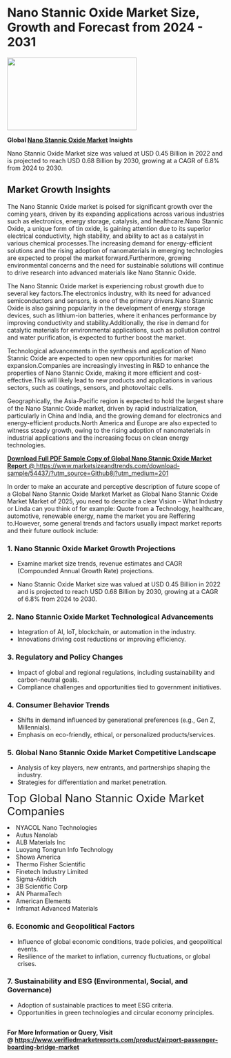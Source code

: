 <H1>Nano Stannic Oxide Market Size, Growth and Forecast from 2024 - 2031</H1><img class="aligncenter size-medium wp-image-584254" src="https://thirdeyenews.in/wp-content/uploads/2024/09/Global-Market-Research-300x168.jpeg" alt="" width="300" height="168" /><p><strong>Global&nbsp;<a href="https://www.marketsizeandtrends.com/download-sample/54437/?utm_source=Github8j?utm_medium=201">Nano Stannic Oxide Market</a> Insights</strong></p><p>Nano Stannic Oxide Market size was valued at USD 0.45 Billion in 2022 and is projected to reach USD 0.68 Billion by 2030, growing at a CAGR of 6.8% from 2024 to 2030.</p><p><h2>Market Growth Insights</h2> <p>The Nano Stannic Oxide market is poised for significant growth over the coming years, driven by its expanding applications across various industries such as electronics, energy storage, catalysis, and healthcare.Nano Stannic Oxide, a unique form of tin oxide, is gaining attention due to its superior electrical conductivity, high stability, and ability to act as a catalyst in various chemical processes.The increasing demand for energy-efficient solutions and the rising adoption of nanomaterials in emerging technologies are expected to propel the market forward.Furthermore, growing environmental concerns and the need for sustainable solutions will continue to drive research into advanced materials like Nano Stannic Oxide.</p> <p><a href="#"></a></p> <p>The Nano Stannic Oxide market is experiencing robust growth due to several key factors.The electronics industry, with its need for advanced semiconductors and sensors, is one of the primary drivers.Nano Stannic Oxide is also gaining popularity in the development of energy storage devices, such as lithium-ion batteries, where it enhances performance by improving conductivity and stability.Additionally, the rise in demand for catalytic materials for environmental applications, such as pollution control and water purification, is expected to further boost the market.</p> <p>Technological advancements in the synthesis and application of Nano Stannic Oxide are expected to open new opportunities for market expansion.Companies are increasingly investing in R&D to enhance the properties of Nano Stannic Oxide, making it more efficient and cost-effective.This will likely lead to new products and applications in various sectors, such as coatings, sensors, and photovoltaic cells.</p> <p>Geographically, the Asia-Pacific region is expected to hold the largest share of the Nano Stannic Oxide market, driven by rapid industrialization, particularly in China and India, and the growing demand for electronics and energy-efficient products.North America and Europe are also expected to witness steady growth, owing to the rising adoption of nanomaterials in industrial applications and the increasing focus on clean energy technologies.</p> <p><a href="#"></p><p><span class=""><strong>Download Full PDF Sample Copy of Global Nano Stannic Oxide Market Report</strong> @ <a href="https://www.marketsizeandtrends.com/download-sample/54437/?utm_source=Github8j?utm_medium=201" target="_blank">https://www.marketsizeandtrends.com/download-sample/54437/?utm_source=Github8j?utm_medium=201</a></span></p><p>In order to make an accurate and perceptive description of future scope of a Global&nbsp;Nano Stannic Oxide Market Market as Global&nbsp;Nano Stannic Oxide Market Market of 2025, you need to describe a clear Vision &ndash; What Industry or Linda can you think of for example: Quote from a Technology, healthcare, automotive, renewable energy, name the market you are Reffering to.However, some general trends and factors usually impact market reports and their future outlook include:</p><h3>1.&nbsp;<strong>Nano Stannic Oxide Market Growth Projections</strong></h3><ul><li>Examine market size trends, revenue estimates and CAGR (Compounded Annual Growth Rate) projections.</li><li><p>Nano Stannic Oxide Market size was valued at USD 0.45 Billion in 2022 and is projected to reach USD 0.68 Billion by 2030, growing at a CAGR of 6.8% from 2024 to 2030.</p></li></ul><h3>2.&nbsp;<strong>Nano Stannic Oxide Market Technological Advancements</strong></h3><ul><li>Integration of AI, IoT, blockchain, or automation in the industry.</li><li>Innovations driving cost reductions or improving efficiency.</li></ul><h3>3.&nbsp;<strong>Regulatory and Policy Changes</strong></h3><ul><li>Impact of global and regional regulations, including sustainability and carbon-neutral goals.</li><li>Compliance challenges and opportunities tied to government initiatives.</li></ul><h3>4.&nbsp;<strong>Consumer Behavior Trends</strong></h3><ul><li>Shifts in demand influenced by generational preferences (e.g., Gen Z, Millennials).</li><li>Emphasis on eco-friendly, ethical, or personalized products/services.</li></ul><h3>5.&nbsp;<strong>Global Nano Stannic Oxide Market Competitive Landscape</strong></h3><ul><li>Analysis of key players, new entrants, and partnerships shaping the industry.</li><li>Strategies for differentiation and market penetration.</li></ul><p data-pm-slice="1 1 []"><span style="color: inherit; font-family: inherit; font-size: 25px;">Top Global Nano Stannic Oxide Market Companies</span></p><div class="" data-test-id=""><p><li>NYACOL Nano Technologies</li><li> Autus Nanolab</li><li> ALB Materials Inc</li><li> Luoyang Tongrun Info Technology</li><li> Showa America</li><li> Thermo Fisher Scientific</li><li> Finetech Industry Limited</li><li> Sigma-Aldrich</li><li> 3B Scientific Corp</li><li> AN PharmaTech</li><li> American Elements</li><li> Inframat Advanced Materials</li></p></div><h3>6.&nbsp;<strong>Economic and Geopolitical Factors</strong></h3><ul><li>Influence of global economic conditions, trade policies, and geopolitical events.</li><li>Resilience of the market to inflation, currency fluctuations, or global crises.</li></ul><h3>7.&nbsp;<strong>Sustainability and ESG (Environmental, Social, and Governance)</strong></h3><ul><li>Adoption of sustainable practices to meet ESG criteria.</li><li>Opportunities in green technologies and circular economy principles.</li></ul><h2><strong style="font-size: 14px;">For More Information or Query, Visit @&nbsp;</strong><a style="background-color: #ffffff; font-size: 14px;" href="https://www.marketsizeandtrends.com/report/nano-stannic-oxide-market/" target="_blank">https://www.verifiedmarketreports.com/product/airport-passenger-boarding-bridge-market</a></h2>